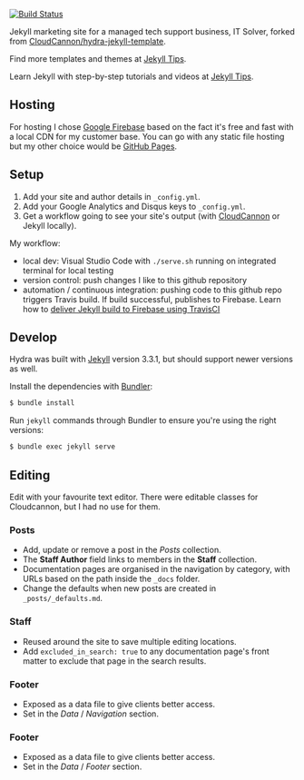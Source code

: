 [![Build Status](https://travis-ci.org/itsolver/msp-marketing-site.svg?branch=master)](https://travis-ci.org/itsolver/msp-marketing-site)

Jekyll marketing site for a managed tech support business, IT Solver, forked from [CloudCannon/hydra-jekyll-template](https://github.com/CloudCannon/hydra-jekyll-template).

Find more templates and themes at [Jekyll Tips](https://jekyll.tips/templates/).

Learn Jekyll with step-by-step tutorials and videos at [Jekyll Tips](https://jekyll.tips/).

## Hosting
For hosting I chose [Google Firebase](https://firebase.google.com) based on the fact it's free and fast with a local CDN for my customer base. You can go with any static file hosting but my other choice would be [GitHub Pages](https://pages.github.com/).

## Setup

1. Add your site and author details in `_config.yml`.
2. Add your Google Analytics and Disqus keys to `_config.yml`.
3. Get a workflow going to see your site's output (with [CloudCannon](https://app.cloudcannon.com/) or Jekyll locally). 

My workflow:
  - local dev: Visual Studio Code with ``./serve.sh`` running on integrated terminal for local testing
  - version control: push changes I like to this github repository
  - automation / continuous integration: pushing code to this github repo triggers Travis build. If build successful, publishes to Firebase. Learn how to [deliver Jekyll build to Firebase using TravisCI
](https://www.wrapcode.com/jekyll-deploy-firebase-travis-ci/)

## Develop

Hydra was built with [Jekyll](https://jekyllrb.com/) version 3.3.1, but should support newer versions as well.

Install the dependencies with [Bundler](https://bundler.io/):

~~~bash
$ bundle install
~~~

Run `jekyll` commands through Bundler to ensure you're using the right versions:

~~~bash
$ bundle exec jekyll serve
~~~

## Editing

Edit with your favourite text editor. There were editable classes for Cloudcannon, but I had no use for them.

### Posts

* Add, update or remove a post in the *Posts* collection.
* The **Staff Author** field links to members in the **Staff** collection.
* Documentation pages are organised in the navigation by category, with URLs based on the path inside the `_docs` folder.
* Change the defaults when new posts are created in `_posts/_defaults.md`.

### Staff

* Reused around the site to save multiple editing locations.
* Add `excluded_in_search: true` to any documentation page's front matter to exclude that page in the search results.

### Footer

* Exposed as a data file to give clients better access.
* Set in the *Data* / *Navigation* section.

### Footer

* Exposed as a data file to give clients better access.
* Set in the *Data* / *Footer* section.

